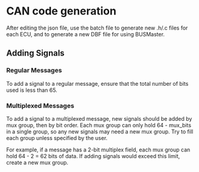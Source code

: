 # CAN code generation

After editing the json file, use the batch file to generate new .h/.c files for each ECU, and to generate a new DBF file for using BUSMaster.

## Adding Signals

### Regular Messages
To add a signal to a regular message, ensure that the total number of bits used is less than 65.

### Multiplexed Messages
To add a signal to a multiplexed message, new signals should be added by mux group, then by bit order. Each mux group can only hold 64 - mux_bits in a single group, so any new signals may need a new mux group. Try to fill each group unless specified by the user.

For example, if a message has a 2-bit multiplex field, each mux group can hold 64 - 2 = 62 bits of data. If adding signals would exceed this limit, create a new mux group.

